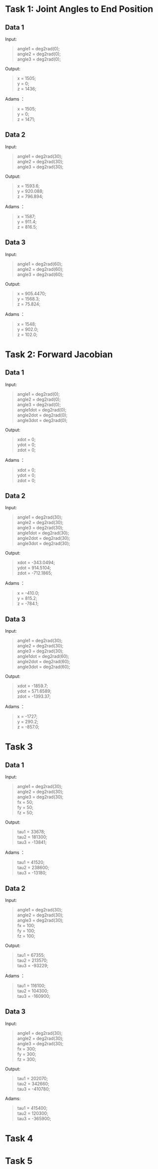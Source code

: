 # Task 1: Joint Angles to End Position
## Data 1
Input:
> angle1 = deg2rad(0);  
> angle2 = deg2rad(0);  
> angle3 = deg2rad(0);

Output:
> x = 1505;  
> y = 0;  
> z = 1436;  

Adams ：
> x = 1505;  
> y = 0;  
> z = 1471;  
>
## Data 2
Input:
> angle1 = deg2rad(30);  
> angle2 = deg2rad(30);  
> angle3 = deg2rad(30);  

Output:
> x = 1593.6;  
> y = 920.088;  
> z = 796.894;
> 
Adams ：
> x = 1587;  
> y = 911.4;  
> z = 816.5;
## Data 3
Input:
> angle1 = deg2rad(60);  
> angle2 = deg2rad(60);  
> angle3 = deg2rad(60);  

Output:
> x = 905.4470;  
> y = 1568.3;  
> z = 75.824;

Adams ：
> x = 1548;  
> y = 902.0;  
> z = 102.0;

# Task 2: Forward Jacobian
## Data 1
Input:
> angle1 = deg2rad(0);  
> angle2 = deg2rad(0);  
> angle3 = deg2rad(0);  
> angle1dot = deg2rad(0);  
> angle2dot = deg2rad(0);  
> angle3dot = deg2rad(0);  

Output:
> xdot = 0;  
> ydot = 0;  
> zdot = 0;  

Adams ：  
> xdot = 0;  
> ydot = 0;  
> zdot = 0;  

## Data 2
Input:
> angle1 = deg2rad(30);  
> angle2 = deg2rad(30);  
> angle3 = deg2rad(30);  
> angle1dot = deg2rad(30);  
> angle2dot = deg2rad(30);  
> angle3dot = deg2rad(30);  

Output:
> xdot = -343.0494;  
> ydot = 914.5104;  
> zdot = -712.1865; 

Adams ：  
> x = -410.0;  
> y = 815.2;  
> z = -784.1;  

## Data 3
Input:
> angle1 = deg2rad(30);  
> angle2 = deg2rad(30);  
> angle3 = deg2rad(30);  
> angle1dot = deg2rad(60);  
> angle2dot = deg2rad(60);  
> angle3dot = deg2rad(60);  

Output:
> xdot = -1859.7;  
> ydot = 571.6589;  
> zdot = -1393.37;  

Adams ：
> x = -1727;  
> y = 290.2;  
> z = -857.0;

# Task 3
## Data 1
Input:
> angle1 = deg2rad(30);  
> angle2 = deg2rad(30);  
> angle3 = deg2rad(30);  
> fx = 50;  
> fy = 50;  
> fz = 50;  

Output:
> tau1 = 33678;  
> tau2 = 181300;  
> tau3 = -13841;

Adams ：
> tau1 = 41520;  
> tau2 = 238600;  
> tau3 = -13180;

## Data 2
Input:
> angle1 = deg2rad(30);  
> angle2 = deg2rad(30);  
> angle3 = deg2rad(30);  
> fx = 100;  
> fy = 100;  
> fz = 100;  

Output:
> tau1 = 67355;  
> tau2 = 213570;  
> tau3 = -93229;

Adams ：
> tau1 = 116100;  
> tau2 = 104300;  
> tau3 = -160900;

## Data 3
Input:
> angle1 = deg2rad(30);  
> angle2 = deg2rad(30);  
> angle3 = deg2rad(30);  
> fx = 300;  
> fy = 300;  
> fz = 300;  

Output:
> tau1 = 202070;  
> tau2 = 342660;  
> tau3 = -410780;

Adams:
> tau1 = 415400;  
> tau2 = 120300;  
> tau3 = -365900;
# Task 4

# Task 5
